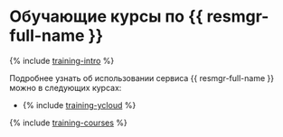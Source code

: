 # Обучающие курсы по {{ resmgr-full-name }}

{% include [training-intro](../_includes/training/training-intro.md) %}

Подробнее узнать об использовании сервиса {{ resmgr-full-name }} можно в следующих курсах:
* {% include [training-ycloud](../_includes/training/training-csi.md) %}

{% include [training-courses](../_includes/training/training-courses.md) %}